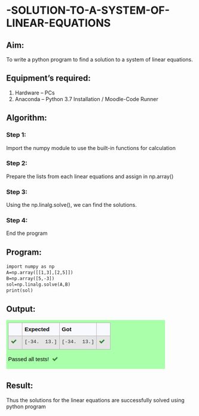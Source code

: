 # -SOLUTION-TO-A-SYSTEM-OF-LINEAR-EQUATIONS
## Aim:
To write a python program to find a solution to a system of linear equations.
## Equipment’s required:
1. 	Hardware – PCs
2. 	Anaconda – Python 3.7 Installation / Moodle-Code Runner
## Algorithm:
### Step 1: 
Import the numpy module to use the built-in functions for calculation
### Step 2: 
Prepare the lists from each linear equations and assign in np.array()
### Step 3: 
Using the np.linalg.solve(), we can find the solutions.
### Step 4: 
End the program
## Program:
```
import numpy as np
A=np.array([[1,3],[2,5]])
B=np.array([5,-3])
sol=np.linalg.solve(A,B)
print(sol)
```
## Output:
![output](ex01output.png)
## Result: 
Thus the solutions for the linear equations are successfully solved using python program

